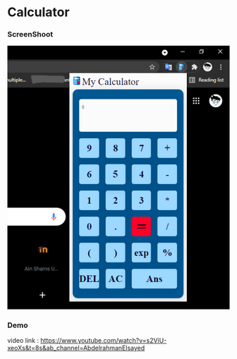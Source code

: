 # Calculator
### ScreenShoot
![image from program](https://github.com/abdelrahman99999/Calculator-Chrome-Extension/blob/main/screenshoot.png?raw=true)
### Demo
video link : https://www.youtube.com/watch?v=s2ViU-xeoXs&t=8s&ab_channel=AbdelrahmanElsayed
